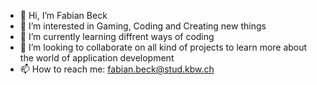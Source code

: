 - 👋 Hi, I’m Fabian Beck
- 👀 I’m interested in Gaming, Coding and Creating new things
- 🌱 I’m currently learning diffrent ways of coding
- 💞️ I’m looking to collaborate on all kind of projects to learn more about the world of application development
- 📫 How to reach me: fabian.beck@stud.kbw.ch

<!---
fabianrenatobeck/fabianrenatobeck is a ✨ special ✨ repository because its `README.md` (this file) appears on your GitHub profile.
You can click the Preview link to take a look at your changes.
--->
